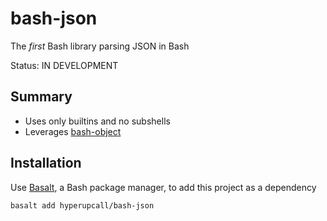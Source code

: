 # bash-json

The _first_ Bash library parsing JSON in Bash

Status: IN DEVELOPMENT

## Summary

- Uses only builtins and no subshells
- Leverages [bash-object](https://github.com/hyperupcall/bash-object)

## Installation

Use [Basalt](https://github.com/hyperupcall/basalt), a Bash package manager, to add this project as a dependency

```sh
basalt add hyperupcall/bash-json
```
